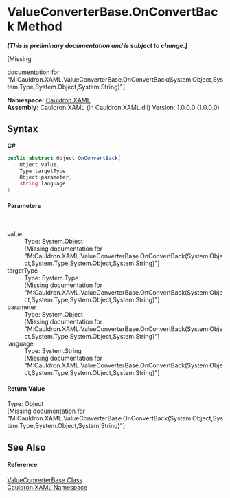 # ValueConverterBase.OnConvertBack Method 
 _**\[This is preliminary documentation and is subject to change.\]**_

\[Missing <summary> documentation for "M:Cauldron.XAML.ValueConverterBase.OnConvertBack(System.Object,System.Type,System.Object,System.String)"\]

**Namespace:**&nbsp;<a href="N_Cauldron_XAML">Cauldron.XAML</a><br />**Assembly:**&nbsp;Cauldron.XAML (in Cauldron.XAML.dll) Version: 1.0.0.0 (1.0.0.0)

## Syntax

**C#**<br />
``` C#
public abstract Object OnConvertBack(
	Object value,
	Type targetType,
	Object parameter,
	string language
)
```


#### Parameters
&nbsp;<dl><dt>value</dt><dd>Type: System.Object<br />\[Missing <param name="value"/> documentation for "M:Cauldron.XAML.ValueConverterBase.OnConvertBack(System.Object,System.Type,System.Object,System.String)"\]</dd><dt>targetType</dt><dd>Type: System.Type<br />\[Missing <param name="targetType"/> documentation for "M:Cauldron.XAML.ValueConverterBase.OnConvertBack(System.Object,System.Type,System.Object,System.String)"\]</dd><dt>parameter</dt><dd>Type: System.Object<br />\[Missing <param name="parameter"/> documentation for "M:Cauldron.XAML.ValueConverterBase.OnConvertBack(System.Object,System.Type,System.Object,System.String)"\]</dd><dt>language</dt><dd>Type: System.String<br />\[Missing <param name="language"/> documentation for "M:Cauldron.XAML.ValueConverterBase.OnConvertBack(System.Object,System.Type,System.Object,System.String)"\]</dd></dl>

#### Return Value
Type: Object<br />\[Missing <returns> documentation for "M:Cauldron.XAML.ValueConverterBase.OnConvertBack(System.Object,System.Type,System.Object,System.String)"\]

## See Also


#### Reference
<a href="T_Cauldron_XAML_ValueConverterBase">ValueConverterBase Class</a><br /><a href="N_Cauldron_XAML">Cauldron.XAML Namespace</a><br />